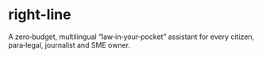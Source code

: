 # right-line
A zero‑budget, multilingual “law‑in‑your‑pocket” assistant for every citizen, para‑legal, journalist and SME owner.
